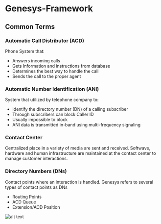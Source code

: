 # Genesys-Framework

## Common Terms

### Automatic Call Distributor (ACD)
Phone System that:
  - Answers incoming calls
  - Gets Information and instructions from database
  - Determines the best way to handle the call
  - Sends the call to the proper agent

### Automatic Number Identification (ANI)
System that utilized by telephone company to:
  - Identify the directory number (DN) of a calling subscriber
  - Through subscribers can block Caller ID
  - Usually impossible to block
  - ANI data is transmitted in-band using multi-frequency signaling
  
### Contact Center
Centralized place in a variety of media are sent and received.
Softwave, hardware and human infrastructure are maintained at the contact center to manage customer interactions.

### Directory Numbers (DNs)
Contact points where an interaction is handled. Genesys refers to several types of contact points as DNs
  - Routing Points
  - ACD Queue
  - Extension/ACD Position
 


![alt text](https://github.com/tommycmt/Genesys-Framework/blob/master/figure/framework.png "Framework")
